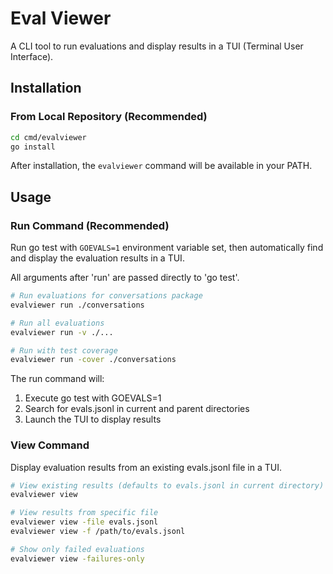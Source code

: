 # Eval Viewer

A CLI tool to run evaluations and display results in a TUI (Terminal User Interface).

## Installation

### From Local Repository (Recommended)
```bash
cd cmd/evalviewer
go install
```

After installation, the `evalviewer` command will be available in your PATH.

## Usage

### Run Command (Recommended)
Run go test with `GOEVALS=1` environment variable set, then automatically find and display the evaluation results in a TUI.

All arguments after 'run' are passed directly to 'go test'.

```bash
# Run evaluations for conversations package
evalviewer run ./conversations

# Run all evaluations
evalviewer run -v ./...

# Run with test coverage
evalviewer run -cover ./conversations
```

The run command will:
1. Execute go test with GOEVALS=1
2. Search for evals.jsonl in current and parent directories
3. Launch the TUI to display results

### View Command  
Display evaluation results from an existing evals.jsonl file in a TUI.

```bash
# View existing results (defaults to evals.jsonl in current directory)
evalviewer view

# View results from specific file
evalviewer view -file evals.jsonl
evalviewer view -f /path/to/evals.jsonl

# Show only failed evaluations
evalviewer view -failures-only
```
